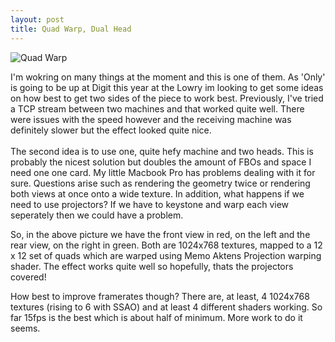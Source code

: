 ```yaml
--- 
layout: post
title: Quad Warp, Dual Head
---
```


![Quad Warp](http://2.bp.blogspot.com/-XEBSmLA0nLI/TbL-KdnM_FI/AAAAAAAAAy0/CCBZWSEhGxM/s320/quad.png)


I'm wokring on many things at the moment and this is one of them. As 'Only' is going to be up at Digit this year at the Lowry im looking to get some ideas on how best to get two sides of the piece to work best. Previously, I've tried a TCP stream between two machines and that worked quite well. There were issues with the speed however and the receiving machine was definitely slower but the effect looked quite nice.<br /><br />The second idea is to use one, quite hefy machine and two heads. This is probably the nicest solution but doubles the amount of FBOs and space I need one one card. My little Macbook Pro has problems dealing with it for sure. Questions arise such as rendering the geometry twice or rendering both views at once onto a wide texture. In addition, what happens if we need to use projectors? If we have to keystone and warp each view seperately then we could have a problem.


So, in the above picture we have the front view in red, on the left and the rear view, on the right in green. Both are 1024x768 textures, mapped to a 12 x 12 set of quads which are warped using Memo Aktens Projection warping shader. The effect works quite well so hopefully, thats the projectors covered!


How best to improve framerates though? There are, at least, 4 1024x768 textures (rising to 6 with SSAO) and at least 4 different shaders working. So far 15fps is the best which is about half of minimum. More work to do it seems.
